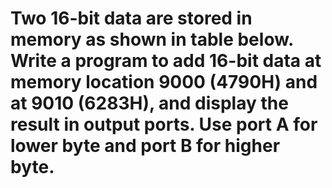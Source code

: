 # Two 16-bit data are stored in memory as shown in table below. Write a program to add 16-bit data at memory location 9000 (4790H) and at 9010 (6283H), and display the result in output ports. Use port A for lower byte and port B for higher byte.
